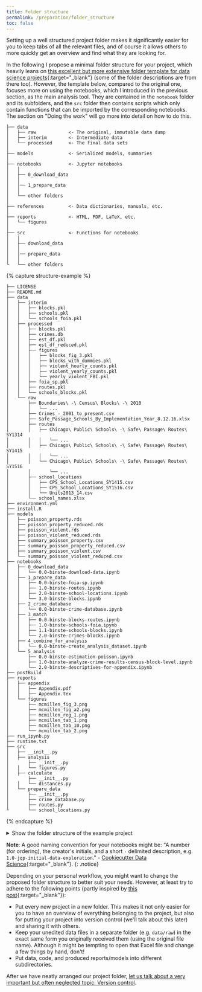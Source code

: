 ```yaml
---
title: Folder structure
permalink: /preparation/folder_structure
toc: false
---
```

Setting up a well structured project folder makes it significantly easier for you to keep tabs of all the relevant files, and of course it allows others to more quickly get an overview and find what they are looking for.

In the following I propose a minimal folder structure for your project, which heavily leans on [this excellent but more extensive folder template for data science projects](http://drivendata.github.io/cookiecutter-data-science/){:target="_blank"} (some of the folder descriptions are from there too). However, the template below, compared to the original one, focuses more on using the notebooks, which I introduced in the previous section, as the main analysis tool. They are contained in the `notebook` folder and its subfolders, and the `src` folder then contains scripts which only contain functions that can be imported by the corresponding notebooks. The section on "Doing the work" will go more into detail on how to do this.
```
├── data
│   ├── raw            <- The original, immutable data dump
│   ├── interim        <- Intermediate data
│   └── processed      <- The final data sets
│
├── models             <- Serialized models, summaries
│
├── notebooks          <- Jupyter notebooks
│   │
│   ├── 0_download_data
│   │
│   │── 1_prepare_data
│   │
│   └── other folders
│
├── references         <- Data dictionaries, manuals, etc.
│
├── reports            <- HTML, PDF, LaTeX, etc.
│   └── figures
│
├── src                <- Functions for notebooks
│   │
│   ├── download_data
│   │
│   │── prepare_data
│   │
└   └── other folders
```

{% capture structure-example %}
```
├── LICENSE
├── README.md
├── data
│   ├── interim
│   │   ├── blocks.pkl
│   │   ├── schools.pkl
│   │   └── schools_foia.pkl
│   ├── processed
│   │   ├── blocks.pkl
│   │   ├── crimes.db
│   │   ├── est_df.pkl
│   │   ├── est_df_reduced.pkl
│   │   ├── figures
│   │   │   ├── blocks_fig_3.pkl
│   │   │   ├── blocks_with_dummies.pkl
│   │   │   ├── violent_hourly_counts.pkl
│   │   │   ├── violent_yearly_counts.pkl
│   │   │   └── yearly_violent_FBI.pkl
│   │   ├── foia_sp.pkl
│   │   ├── routes.pkl
│   │   └── schools_blocks.pkl
│   └── raw
│       ├── Boundaries\ -\ Census\ Blocks\ -\ 2010
│       │   └── ...
│       ├── Crimes_-_2001_to_present.csv
│       ├── Safe_Passage_Schools_By_Implementation_Year_8.12.16.xlsx
│       ├── routes
│       │   ├── Chicago\ Public\ Schools\ -\ Safe\ Passage\ Routes\ SY1314
│       │   │   └── ...
│       │   ├── Chicago\ Public\ Schools\ -\ Safe\ Passage\ Routes\ SY1415
│       │   │   └── ...
│       │   └── Chicago\ Public\ Schools\ -\ Safe\ Passage\ Routes\ SY1516
│       │       └── ...
│       ├── school_locations
│       │   ├── CPS_School_Locations_SY1415.csv
│       │   ├── CPS_School_Locations_SY1516.csv
│       │   └── Units2013_14.csv
│       └── school_names.xlsx
├── environment.yml
├── install.R
├── models
│   ├── poisson_property.rds
│   ├── poisson_property_reduced.rds
│   ├── poisson_violent.rds
│   ├── poisson_violent_reduced.rds
│   ├── summary_poisson_property.csv
│   ├── summary_poisson_property_reduced.csv
│   ├── summary_poisson_violent.csv
│   └── summary_poisson_violent_reduced.csv
├── notebooks
│   ├── 0_download_data
│   │   └── 0.0-binste-download-data.ipynb
│   ├── 1_prepare_data
│   │   ├── 0.0-binste-foia-sp.ipynb
│   │   ├── 1.0-binste-routes.ipynb
│   │   ├── 2.0-binste-school-locations.ipynb
│   │   └── 3.0-binste-blocks.ipynb
│   ├── 2_crime_database
│   │   └── 0.0-binste-crime-database.ipynb
│   ├── 3_match
│   │   ├── 0.0-binste-blocks-routes.ipynb
│   │   ├── 1.0-binste-schools-foia.ipynb
│   │   ├── 1.1-binste-schools-blocks.ipynb
│   │   └── 2.0-binste-crimes-blocks.ipynb
│   ├── 4_combine_for_analysis
│   │   └── 0.0-binste-create_analysis_dataset.ipynb
│   └── 5_analysis
│       ├── 0.0-binste-estimation-poisson.ipynb
│       ├── 1.0-binste-analyze-crime-results-census-block-level.ipynb
│       └── 2.0-binste-descriptives-for-appendix.ipynb
├── postBuild
├── reports
│   ├── appendix
│   │   ├── Appendix.pdf
│   │   ├── Appendix.tex
│   └── figures
│       ├── mcmillen_fig_3.png
│       ├── mcmillen_fig_a2.png
│       ├── mcmillen_reg_1.png
│       ├── mcmillen_tab_1.png
│       ├── mcmillen_tab_10.png
│       └── mcmillen_tab_2.png
├── run_ipynb.py
├── runtime.txt
├── src
│   ├── __init__.py
│   ├── analysis
│       ├── __init__.py
│   │   └── figures.py
│   ├── calculate
│       ├── __init__.py
│   │   └── distances.py
│   └── prepare_data
│       ├── __init__.py
│       ├── crime_database.py
│       ├── routes.py
└       └── school_locations.py
```
{% endcapture %}

<details>
  <summary>Show the folder structure of the example project</summary>
  <small>
  {{ structure-example | markdownify }}
  </small>
</details>

**Note**: A good naming convention for your notebooks might be: "A number (for ordering), the creator's initials, and a short `-` delimited description, e.g. `1.0-jqp-initial-data-exploration`." - [Cookiecutter Data Science](http://drivendata.github.io/cookiecutter-data-science/){:target="_blank"}.
{: .notice}

Depending on your personal workflow, you might want to change the proposed folder structure to better suit your needs. However, at least try to adhere to the following points (partly inspired by [this post](http://kbroman.org/steps2rr/pages/organize.html){:target="_blank"}):

* Put every new project in a new folder. This makes it not only easier for you to have an overview of everything belonging to the project, but also for putting your project into version control (we'll talk about this later) and sharing it with others.
* Keep your unedited data files in a separate folder (e.g. `data/raw`) in the exact same form you originally received them (using the original file name). Although it might be tempting to open that Excel file and change a few things by hand, don't!
* Put data, code, and produced reports/models into different subdirectories.

After we have neatly arranged our project folder, [let us talk about a very important but often neglected topic: Version control](./version_control).
